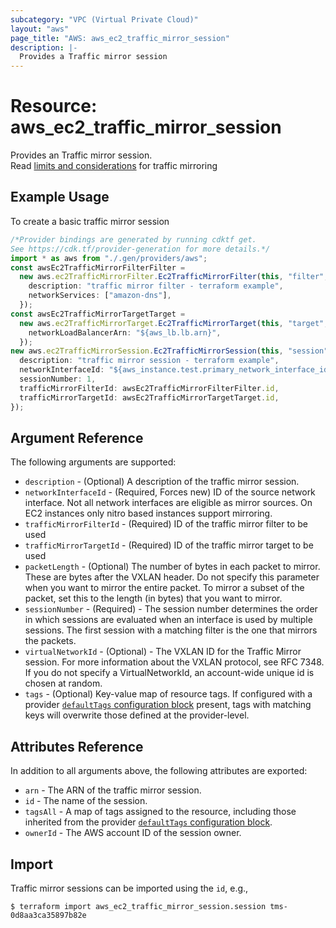 ```yaml
---
subcategory: "VPC (Virtual Private Cloud)"
layout: "aws"
page_title: "AWS: aws_ec2_traffic_mirror_session"
description: |-
  Provides a Traffic mirror session
---
```


# Resource: aws\_ec2\_traffic\_mirror\_session

Provides an Traffic mirror session.\
Read [limits and considerations](https://docs.aws.amazon.com/vpc/latest/mirroring/traffic-mirroring-considerations.html) for traffic mirroring

## Example Usage

To create a basic traffic mirror session

```typescript
/*Provider bindings are generated by running cdktf get.
See https://cdk.tf/provider-generation for more details.*/
import * as aws from "./.gen/providers/aws";
const awsEc2TrafficMirrorFilterFilter =
  new aws.ec2TrafficMirrorFilter.Ec2TrafficMirrorFilter(this, "filter", {
    description: "traffic mirror filter - terraform example",
    networkServices: ["amazon-dns"],
  });
const awsEc2TrafficMirrorTargetTarget =
  new aws.ec2TrafficMirrorTarget.Ec2TrafficMirrorTarget(this, "target", {
    networkLoadBalancerArn: "${aws_lb.lb.arn}",
  });
new aws.ec2TrafficMirrorSession.Ec2TrafficMirrorSession(this, "session", {
  description: "traffic mirror session - terraform example",
  networkInterfaceId: "${aws_instance.test.primary_network_interface_id}",
  sessionNumber: 1,
  trafficMirrorFilterId: awsEc2TrafficMirrorFilterFilter.id,
  trafficMirrorTargetId: awsEc2TrafficMirrorTargetTarget.id,
});

```

## Argument Reference

The following arguments are supported:

* `description` - (Optional) A description of the traffic mirror session.
* `networkInterfaceId` - (Required, Forces new) ID of the source network interface. Not all network interfaces are eligible as mirror sources. On EC2 instances only nitro based instances support mirroring.
* `trafficMirrorFilterId`  - (Required) ID of the traffic mirror filter to be used
* `trafficMirrorTargetId` - (Required) ID of the traffic mirror target to be used
* `packetLength` - (Optional) The number of bytes in each packet to mirror. These are bytes after the VXLAN header. Do not specify this parameter when you want to mirror the entire packet. To mirror a subset of the packet, set this to the length (in bytes) that you want to mirror.
* `sessionNumber` - (Required) - The session number determines the order in which sessions are evaluated when an interface is used by multiple sessions. The first session with a matching filter is the one that mirrors the packets.
* `virtualNetworkId` - (Optional) - The VXLAN ID for the Traffic Mirror session. For more information about the VXLAN protocol, see RFC 7348. If you do not specify a VirtualNetworkId, an account-wide unique id is chosen at random.
* `tags` - (Optional) Key-value map of resource tags. If configured with a provider [`defaultTags` configuration block](https://registry.terraform.io/providers/hashicorp/aws/latest/docs#default_tags-configuration-block) present, tags with matching keys will overwrite those defined at the provider-level.

## Attributes Reference

In addition to all arguments above, the following attributes are exported:

* `arn` - The ARN of the traffic mirror session.
* `id` - The name of the session.
* `tagsAll` - A map of tags assigned to the resource, including those inherited from the provider [`defaultTags` configuration block](https://registry.terraform.io/providers/hashicorp/aws/latest/docs#default_tags-configuration-block).
* `ownerId` - The AWS account ID of the session owner.

## Import

Traffic mirror sessions can be imported using the `id`, e.g.,

```console
$ terraform import aws_ec2_traffic_mirror_session.session tms-0d8aa3ca35897b82e
```
